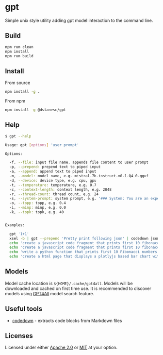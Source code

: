 # gpt

Simple unix style utility adding gpt model interaction to the command line.

## Build

```sh
npm run clean
npm install
npm run build
```

## Install

From source
```sh
npm install -g . 
```

From npm
```sh
npm install -g @dstanesc/gpt
```

## Help

```sh
$ gpt --help

Usage: gpt [options] 'user prompt'

Options:

  -f, --file: input file name, appends file content to user prompt
  -p, --prepend: prepend text to piped input
  -a, --append: append text to piped input
  -m, --model: model name, e.g. mistral-7b-instruct-v0.1.Q4_0.gguf
  -d, --device: device type, e.g. cpu, gpu
  -t, --temperature: temperature, e.g. 0.7
  -c, --context-length: context length, e.g. 2048
  -r, --thread-count: thread count, e.g. 24
  -s, --system-prompt: system prompt, e.g. '### System: You are an experienced javascript developer'
  -o, --topp: topp, e.g. 0.4
  -i, --minp: minp, e.g. 0.0
  -k, --topk: topk, e.g. 40


Examples:

  gpt '1+1'
  xsel -b | gpt --prepend 'Pretty print following json' | codedown json | tee pretty.json
  echo 'create a javascript code fragment that prints first 10 fibonacci numbers' | gpt | codedown javascript | node
  echo 'create a javascript code fragment that prints first 10 fibonacci numbers' | gpt --temperature 0.5 --thread-count 24 --model mistral-7b-instruct-v0.1.Q4_0.gguf | codedown javascript | node
  echo 'write a python function that prints first 10 Fibonacci numbers' | gpt | codedown python | python3
  echo 'create a html page that displays a plotlyjs based bar chart with the top 10 US cities by population' | gpt | codedown html | tee page.html
```

## Models

Model cache location is `${HOME}/.cache/gpt4all`. Models will be downloaded and cached on first time use. It is recommended to discover models using [GPT4All](https://gpt4all.io) model search feature.

## Useful tools

- [codedown](https://www.npmjs.com/package/codedown) - extracts code blocks from Markdown files

## Licenses

Licensed under either [Apache 2.0](http://opensource.org/licenses/MIT) or [MIT](http://opensource.org/licenses/MIT) at your option.

